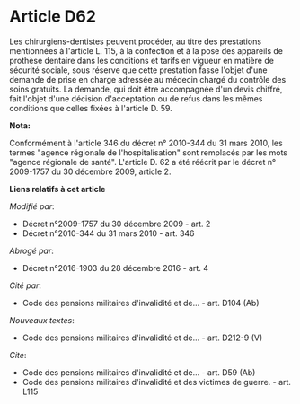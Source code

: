 # Article D62

Les chirurgiens-dentistes peuvent procéder, au titre des prestations mentionnées à l'article L. 115, à la confection et à la
pose des appareils de prothèse dentaire dans les conditions et tarifs en vigueur en matière de sécurité sociale, sous réserve
que cette prestation fasse l'objet d'une demande de prise en charge adressée au médecin chargé du contrôle des soins
gratuits. La demande, qui doit être accompagnée d'un devis chiffré, fait l'objet d'une décision d'acceptation ou de refus
dans les mêmes conditions que celles fixées à l'article D. 59.

**Nota:**

Conformément à l'article 346 du décret n° 2010-344 du 31 mars 2010, les termes "agence régionale de l'hospitalisation" sont
remplacés par les mots "agence régionale de santé". L'article D. 62 a été réécrit par le décret n° 2009-1757 du 30 décembre
2009, article 2.

**Liens relatifs à cet article**

_Modifié par_:

  - Décret n°2009-1757 du 30 décembre 2009 - art. 2
  - Décret n°2010-344 du 31 mars 2010 - art. 346

_Abrogé par_:

  - Décret n°2016-1903 du 28 décembre 2016 - art. 4

_Cité par_:

  - Code des pensions militaires d'invalidité et de... - art. D104 (Ab)

_Nouveaux textes_:

  - Code des pensions militaires d'invalidité et de... - art. D212-9 (V)

_Cite_:

  - Code des pensions militaires d'invalidité et de... - art. D59 (Ab)
  - Code des pensions militaires d'invalidité et des victimes de guerre. - art. L115
